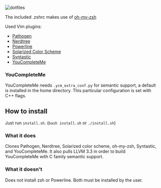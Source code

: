 ![dotfiles](http://i.imgur.com/w8KZCAs.png)


The included .zshrc makes use of [oh-my-zsh](https://github.com/robbyrussell/oh-my-zsh)

Used Vim plugins:
* [Pathogen](https://github.com/tpope/vim-pathogen)
* [Nerdtree](https://github.com/scrooloose/nerdtree)
* [Powerline](https://github.com/Lokaltog/powerline)
* [Solarized Color Scheme](https://github.com/altercation/vim-colors-solarized)
* [Syntastic](https://github.com/scrooloose/syntastic)
* [YouCompleteMe](https://github.com/Valloric/YouCompleteMe)

### YouCompleteMe
YouCompleteMe needs `.ycm_extra_conf.py` for semantic support, a default is installed in the home directory.
This particular configuration is set with C++ flags.

## How to install
Just run `install.sh`. (`bash install.sh` or `./install.sh`)
### What it does
Clones Pathogen, Nerdtree, Solarized color scheme, oh-my-zsh, Syntastic, and YouCompleteMe. It also pulls LLVM 3.3
in order to build YouCompleteMe with C family semantic support.

### What it doesn't
Does not install zsh or Powerline. Both must be installed by the user.
